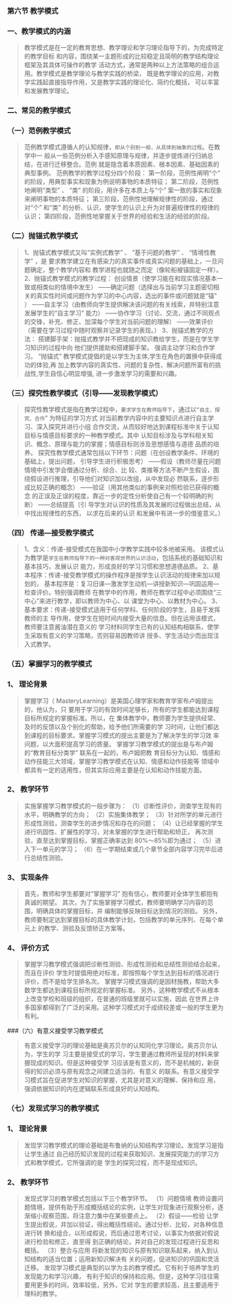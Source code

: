 ### 第六节 教学模式
### 一、教学模式的内涵
>   教学模式是在一定的教育思想、教学理论和学习理论指导下的，为完成特定的教学目标
和内容，围绕某一主题形成的比较稳定且简明的教学结构理论框架及其具体可操作的教学
活动方式，通常是两种以上方法策略的组合运用。教学模式是教学理论与教学实践的桥梁，
既是教学理论的应用，对教学实践起直接指导作用，又是教学实践的理论化、简约化概括，
可以丰富和发展教学理论。

### 二、常见的教学模式
### （一）范例教学模式
>   范例教学模式遵循人的认知规律，`即从个别到一般，从具体到抽象的过程`。在教学中一
般从一些范例分析入手感知原理与规律，并逐步提炼进行归纳总结，在进行迁移整合。范例
就是隐含着本质因素、根本因素、基础因素的典型事例。
范例教学的教学过程分四个阶段：
第一阶段，范例性阐明“个” 的阶段，用典型事实和现象为例说明事物的本质特征；
第二阶段，范例性地阐明“类型” 、 “类” 的阶段，用许多在本质上与“个” 案一致的事实和现象来阐明事物的本质特征；
第三阶段，范例性地理解规律性的阶段，通过对“个” 和“类” 的分析、认识，使学生的认识上升为对普遍规律性的规律的认识；
第四阶段，范例性地掌握关于世界的经验和生活的经验的阶段。

### （二）抛锚式教学模式
>   1、抛锚式教学模式又叫“实例式教学” 、 “基于问题的教学” 、 “情境性教学” ，是
要求教学建立在有感染力的真实事件或真实问题的基础上，一旦问题确定，整个教学内容和
教学进程也就随之而定（像轮船被锚固定一样）。
2、抛锚式教学模式的教学过程：
    创设情景（使学习能在和现实情况基本一致或相类似的情境中发生） 
——确定问题（选择出与当前学习主题密切相关的真实性时间或问题作为学习的中心内容，选出的事件或问题就是“锚” ） 
——自主学习（由教师向学生提供解决该问题的有关线索，并特别注意发展学生的“自主学习” 能力） 
——协作学习（讨论、交流，通过不同观点的交锋，补充、修正、加深每个学生对当前问题的理解） 
——效果评价（需要在学习过程中随时观察并记录学生的表现。）
3、抛锚式教学的方法：
    搭建脚手架：抛描式教学并不把现成的知识教给学生，而是在学生学习知识的过程中向
他们提供援助和搭建脚手架。 强调主动学习和合作学习。
“抛锚式” 教学模式提倡的是以学生为主体,学生在角色的置换中获得成功的体验,再
加上教学内容的真实性、问题的复杂性、解决问题所富有的挑战性,学生自信心明显增强,
进一步激发学习的需要和兴趣。

### （三）探究性教学模式（引导——发现教学模式）
>   探究性教学模式是指在教学过程中，`要求学生在教师指导下`，通过以`“自主、探究、合作`” 为特征的学习方式
对当前教学内容中的主要知识点进行自主学习、深入探究并进行小组
合作交流，从而较好地达到课程标准中关于认知目标与情感目标要求的一种教学模式。其中
认知目标涉及与学科相关知识、概念、原理与能力的掌握；情感目标则涉及思想感情与道德
品质的培养。
探究性教学模式通常包括以下环节：问题（在创设教学条件、环境的基础上，提出问题，
引导学生进行积极思考） ——假设（教师尽量在问题情境中引发学会僧通过分析、综合、比
较、类推等方法不断产生假设，围绕假设进行推理，引导他们对知识加以改组，从中发现必
然联系，逐步形成比较正确的概念） ——验证（用其他类似的事例来对照检验已获得的概念
的正误及正误的程度，靠近一步的定性分析使自己有一个较明确的判断） ——总结提高（引
导学生对认识的性质及其发展的过程做出总结，从中找出规律性的东西， 以求在后来的认识
和发展中有进一步的借鉴意义。）

### （四） 传递—接受教学模式
>   1、含义：传递-接受模式在我国中小学教学实践中较多地被采用。
该模式认为教学是`学生在教师指导下的一种对客观世界的认识活动`，包括系统的基础知识和基本技巧，发展认识
能力，形成良好的学习习惯和思想道德品质。
2、基本程序：传递-接受教学模式的操作程序是按学生认识活动的规律来加以规划的，
基本程序是：复习旧课—激发学生动机—讲授新知识—巩固运用—检查评价。特别强调教师
在教学中的作用，教师在教学过程中必须围绕“三中心”来进行教学，即以教师为中心、以
课堂为中心、以教材为中心。
3、基本要求：传递-接受模式适用于任何学科、任何阶段的学生，且易于发挥教师的主
导作用，使学生在短时间内接受大量的信息。但在运用该模式，教师要注意酱油潜在意义的
学习材料同学生已有的认知结构相联系，使学生采取有意义的学习策略，否则容易因教师讲
授多、学生活动少而出现注入式教学。

### （五）掌握学习的教学模式
### 1、 理论背景
>   掌握学习（ MasteryLearning）是美国心理学家和教育学家布卢姆提出的，他认为，只
要用于学习的有效时间足够长，所有的学生都能达到课程目标所规定的掌握标准。所以，在
集体教学中，教师要为学生提供经常、及时的反馈以及个别化的帮助，给予他们所需要的学
习时间，让他们都达到课程的目标要求。掌握学习模式的提出主要是为了解决学生的学习效
率问题，以大面积提高学习的质量。
掌握学习教学模式的提出是与布卢姆的“教育目标分类学” 联系在一起的，布卢姆把教
育目标分为认知、情感和动作技能三大领域，掌握学习教学模式在认知、情感和动作技能等
领域中都具有一定的适用性，但其实际应用主要是在认知和动作技能方面。

### 2、 教学环节
>   实施掌握学习教学模式的一般步骤为：
（1）诊断性评价，测查学生现有的水平，明确教学的方向；
（2）实施集体教学；
（3）针对所学的单元进行形成性测验，测查学生的进步情况和存在的问题；
（4）让已经掌握的学生进行巩固性、扩展性的学习，对未掌握的学生进行帮助和矫正，
再次测验，直至达到掌握目标，掌握正确率达到 80%～85%即为通过；
（5）进入下一单元的学习；
（6）在一学期结束或几个章节全部内容学习完毕后进行总结性测验。

### 3、 实现条件
>   首先，教师和学生都要对“掌握学习” 抱有信心，教师要对全体学生都抱有真诚的期望。
其次，为了实施掌握学习模式，教师要明确学习内容的范围，明确具体的掌握目标，并
编制能够反映目标达到情况的测验。
另外，教师要制定达到掌握目标的具体教学计划，包括教学的单元序列、在每个单元上
的教学、测验及反馈矫正方案等。

### 4、 评价方式
>   掌握学习教学模式强调把诊断性测验、形成性测验和总结性测验结合起来，而且在评价
学生时提倡用绝对标准，即按照每个学生达到目标的情况进行评价，而不是给学生排名次。
掌握学习模式强调的是因材施教，帮助大多数学生都达到课程目标所规定的掌握标准。
另外，这种教学模式不从根本上改变学校和班级的组织，在普通的班级里就可以实施，因此
在世界上许多国家都得到了广泛的采用。这种学习模式对于成绩较差或一般的学生更为有利。

###（六）有意义接受学习教学模式
>   有意义接受学习的理论基础是奥苏贝尔的认知同化学习理论。奥苏贝尔认为，学生的学
习主要是接受式的学习，学生要通过教师所呈现的材料来掌握现成的知识。但是这种接受学
习应该是有意义的，而不是机械的，新获得的知识必须与原有观念之间建立适当的、有意义
的联系。有意义接受学习模式旨在促进学生对知识的掌握，尤其是对意义的理解、保持和应
用，强调依据知识的内在逻辑联系形成良好的认知结构。

### （七）发现式学习的教学模式
### 1、 理论背景
>   发现学习教学模式的理论基础是布鲁纳的认知结构学习理论。发现学习是指让学生通过
自己经历知识发现的过程来获取知识、发展探究能力的学习方式和教学模式，它所强调的是
学生的探究过程，而不是现成知识。

### 2、 教学环节
>   发现式学习的教学模式包括以下三个教学环节。
（1）问题情境
    教师设置问题情境，提供有助于形成概括结论的实例，让学生对现象进行观察分析，逐
渐缩小观察范围，将注意力集中在某些要点上。
（2）假设——检验
    让学生提出假说，并加以验证，得出概括性结论。通过分析、比较，对各种信息进行转
换和组合，以形成假说，而后通过思考讨论，以事实为依据对假说进行检验和修正，直至得
到正确的结论，并对自己的发现过程进行反思和概括。
（3）整合与应用
    将新发现的知识与原有知识联系起来，纳入到认知结构的适当位置；运用新知识解决有
关的问题，促进知识的巩固和灵活迁移。
发现学习模式是典型的以学为主的教学模式。它有利于培养学生的发现能力和学习兴趣，
有利于知识的保持和应用。但是，这种学习往往需要用更多的时间，效率较低，另外，它对
学生的要求较高，且主要适用于理科的教学。